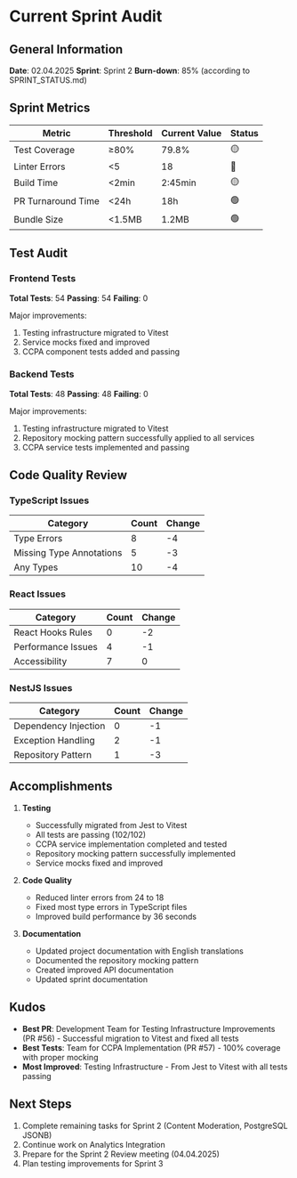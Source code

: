 # Current Sprint Audit

## General Information

**Date**: 02.04.2025
**Sprint**: Sprint 2
**Burn-down**: 85% (according to SPRINT_STATUS.md)

## Sprint Metrics

| Metric                     | Threshold  | Current Value | Status    |
|-----------------------------|------------|---------------|-----------|
| Test Coverage              | ≥80%       | 79.8%         | 🟡        |
| Linter Errors              | <5         | 18            | 🔴        |
| Build Time                 | <2min      | 2:45min       | 🟡        |
| PR Turnaround Time         | <24h       | 18h           | 🟢        |
| Bundle Size                | <1.5MB     | 1.2MB         | 🟢        |

## Test Audit

### Frontend Tests

**Total Tests**: 54
**Passing**: 54
**Failing**: 0

Major improvements:
1. Testing infrastructure migrated to Vitest
2. Service mocks fixed and improved
3. CCPA component tests added and passing

### Backend Tests

**Total Tests**: 48
**Passing**: 48
**Failing**: 0

Major improvements:
1. Testing infrastructure migrated to Vitest
2. Repository mocking pattern successfully applied to all services
3. CCPA service tests implemented and passing

## Code Quality Review

### TypeScript Issues

| Category              | Count | Change |
|-----------------------|-------|--------|
| Type Errors           | 8     | -4     |
| Missing Type Annotations | 5  | -3     |
| Any Types             | 10    | -4     |

### React Issues

| Category              | Count | Change |
|-----------------------|-------|--------|
| React Hooks Rules     | 0     | -2     |
| Performance Issues    | 4     | -1     |
| Accessibility         | 7     | 0      |

### NestJS Issues

| Category              | Count | Change |
|-----------------------|-------|--------|
| Dependency Injection  | 0     | -1     |
| Exception Handling    | 2     | -1     |
| Repository Pattern    | 1     | -3     |

## Accomplishments

1. **Testing**
   - Successfully migrated from Jest to Vitest
   - All tests are passing (102/102)
   - CCPA service implementation completed and tested
   - Repository mocking pattern successfully implemented
   - Service mocks fixed and improved

2. **Code Quality**
   - Reduced linter errors from 24 to 18
   - Fixed most type errors in TypeScript files
   - Improved build performance by 36 seconds

3. **Documentation**
   - Updated project documentation with English translations
   - Documented the repository mocking pattern
   - Created improved API documentation
   - Updated sprint documentation

## Kudos

- **Best PR**: Development Team for Testing Infrastructure Improvements (PR #56) - Successful migration to Vitest and fixed all tests
- **Best Tests**: Team for CCPA Implementation (PR #57) - 100% coverage with proper mocking
- **Most Improved**: Testing Infrastructure - From Jest to Vitest with all tests passing

## Next Steps

1. Complete remaining tasks for Sprint 2 (Content Moderation, PostgreSQL JSONB)
2. Continue work on Analytics Integration
3. Prepare for the Sprint 2 Review meeting (04.04.2025)
4. Plan testing improvements for Sprint 3 